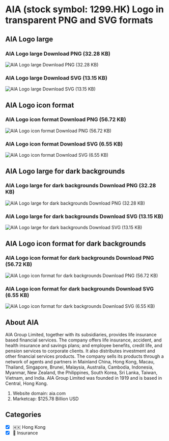 # AIA (stock symbol: 1299.HK) Logo in transparent PNG and SVG formats

## AIA Logo large

### AIA Logo large Download PNG (32.28 KB)

![AIA Logo large Download PNG (32.28 KB)](/img/orig/1299.HK_BIG-a3180b6a.png)

### AIA Logo large Download SVG (13.15 KB)

![AIA Logo large Download SVG (13.15 KB)](/img/orig/1299.HK_BIG-290d7230.svg)

## AIA Logo icon format

### AIA Logo icon format Download PNG (56.72 KB)

![AIA Logo icon format Download PNG (56.72 KB)](/img/orig/1299.HK-b4acc65e.png)

### AIA Logo icon format Download SVG (6.55 KB)

![AIA Logo icon format Download SVG (6.55 KB)](/img/orig/1299.HK-d5605304.svg)

## AIA Logo large for dark backgrounds

### AIA Logo large for dark backgrounds Download PNG (32.28 KB)

![AIA Logo large for dark backgrounds Download PNG (32.28 KB)](/img/orig/1299.HK_BIG.D-f5e85a14.png)

### AIA Logo large for dark backgrounds Download SVG (13.15 KB)

![AIA Logo large for dark backgrounds Download SVG (13.15 KB)](/img/orig/1299.HK_BIG.D-cedcf2af.svg)

## AIA Logo icon format for dark backgrounds

### AIA Logo icon format for dark backgrounds Download PNG (56.72 KB)

![AIA Logo icon format for dark backgrounds Download PNG (56.72 KB)](/img/orig/1299.HK.D-21044407.png)

### AIA Logo icon format for dark backgrounds Download SVG (6.55 KB)

![AIA Logo icon format for dark backgrounds Download SVG (6.55 KB)](/img/orig/1299.HK.D-553ea068.svg)

## About AIA

AIA Group Limited, together with its subsidiaries, provides life insurance based financial services. The company offers life insurance, accident, and health insurance and savings plans; and employee benefits, credit life, and pension services to corporate clients. It also distributes investment and other financial services products. The company sells its products through a network of agents and partners in Mainland China, Hong Kong, Macau, Thailand, Singapore, Brunei, Malaysia, Australia, Cambodia, Indonesia, Myanmar, New Zealand, the Philippines, South Korea, Sri Lanka, Taiwan, Vietnam, and India. AIA Group Limited was founded in 1919 and is based in Central, Hong Kong.

1. Website domain: aia.com
2. Marketcap: $125.78 Billion USD


## Categories
- [x] 🇭🇰 Hong Kong
- [x] 🏦 Insurance

